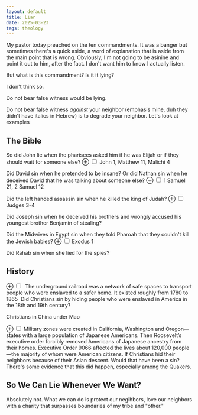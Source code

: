 ```yaml
---
layout: default
title: Liar
date: 2025-03-23
tags: theology
---
```



My pastor today preached on the ten commandments. It was a banger but sometimes there's a quick aside, a word of explanation that is aside from the main point that is wrong. Obviously, I'm not going to be asinine and point it out to him, after the fact. I don't want him to know I actually listen. 

But what is this commandment? Is it it lying? 

I don't think so.

Do not bear false witness would be lying.

Do not bear false witness *against* your neighbor (emphasis mine, duh they didn't have italics in Hebrew) is to degrade your neighbor. Let's look at examples

## The Bible

So did John lie when the pharisees asked him if he was Elijah or if they should wait for someone else?
<label for="mn-john" class="margin-toggle">&#8853;</label>
<input type="checkbox" id="mn-john" class="margin-toggle"/>
<span class="marginnote"> John 1, Matthew 11, Malichi 4</span>

Did David sin when he pretended to be insane? Or did Nathan sin when he deceived David that he was talking about someone else?
<label for="mn-david" class="margin-toggle">&#8853;</label>
<input type="checkbox" id="mn-david" class="margin-toggle"/>
<span class="marginnote"> 1 Samuel 21, 2 Samuel 12</span>

Did the left handed assassin sin when he killed the king of Judah?
<label for="mn-assassin" class="margin-toggle">&#8853;</label>
<input type="checkbox" id="mn-assassin" class="margin-toggle"/>
<span class="marginnote"> Judges 3-4</span> 

Did Joseph sin when he deceived his brothers and wrongly accused his youngest brother Benjamin of stealing?

Did the Midwives in Egypt sin when they told Pharoah that they couldn't kill the Jewish babies?
<label for="mn-midwives" class="margin-toggle">&#8853;</label>
<input type="checkbox" id="mn-midwives" class="margin-toggle"/>
<span class="marginnote"> Exodus 1</span> 


Did Rahab sin when she lied for the spies?

## History

<label for="mn-ur" class="margin-toggle">&#8853;</label>
<input type="checkbox" id="mn-ur" class="margin-toggle"/>
<span class="marginnote"> The underground railroad was a network of safe spaces to transport people who were enslaved to a safer home. It existed roughly from 1780 to 1865 </span> Did Christians sin by hiding people who were enslaved in America in the 18th and 19th century?



Christians in China under Mao 	

<label for="mn-9066" class="margin-toggle">&#8853;</label>
<input type="checkbox" id="mn-9066" class="margin-toggle"/>
<span class="marginnote">
  Military zones were created in California, Washington and Oregon—states with a large population of Japanese Americans. Then Roosevelt’s executive order forcibly removed Americans of Japanese ancestry from their homes. Executive Order 9066 affected the lives about 120,000 people—the majority of whom were American citizens.</span>
If Christians hid their neighbors because of their Asian descent. Would that have been a sin? There's some evidence that this did happen, especially among the Quakers.


## So We Can Lie Whenever We Want?

Absolutely not. What we can do is protect our negihbors, love our neighbors with a charity that surpasses boundaries of my tribe and "other."


